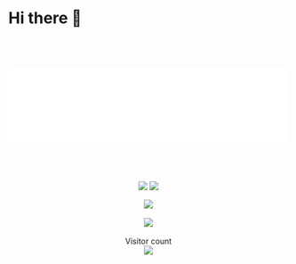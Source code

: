 # Hi there 👋

<p align="center"> 
  </br></br></br>
  <img src="https://github.com/solstice23/solstice23/raw/master/solstice23_svg_2_neon.svg" width="680"/>
  </br></br></br></br>
</p>

<p align="center"> 
  <img src="https://github-readme-stats.vercel.app/api?username=solstice23&show_icons=true&theme=radical&hide_border=true&include_all_commits=true&count_private=true#gh-dark-mode-only" width="550"/>
  <img src="https://github-readme-stats.vercel.app/api?username=solstice23&show_icons=true&theme=buefy&hide_border=true&include_all_commits=true&count_private=true#gh-light-mode-only" width="550"/>
</p>
<p align="center"> 
  <img src="https://github-profile-trophy.vercel.app/?username=solstice23&rank=SECRET,SSS,SS,S,AAA,AA,A,B&theme=radical&column=-1&no-frame=true" width="550"/>
</p>
<p align="center"> 
  <a href="https://github.com/solstice23/osu-stats-signature/"><img src="https://osu-stats-signature.vercel.app/card?user=solstice23&mode=std&animation=true&flop=true" width="550" /></a>
</p>
<p align="center"> 
  Visitor count</br>
  <img src="https://profile-counter.glitch.me/solstice23/count.svg" />
</p>
